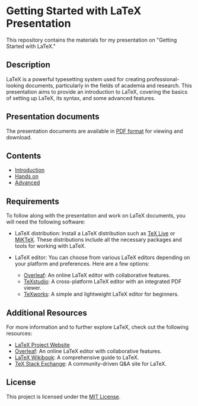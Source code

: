 # Getting Started with LaTeX Presentation

This repository contains the materials for my presentation on "Getting Started with LaTeX."

## Description

LaTeX is a powerful typesetting system used for creating professional-looking documents, particularly in the fields of academia and research. This presentation aims to provide an introduction to LaTeX, covering the basics of setting up LaTeX, its syntax, and some advanced features.

## Presentation documents

The presentation documents are available in [PDF format](src/introduction-to-latex.pdf) for viewing and download.

## Contents

- [Introduction](src/introduction-to-latex.pdf)
- [Hands on](src/hands-on.pdf)
- [Advanced](src/others.pdf)

## Requirements

To follow along with the presentation and work on LaTeX documents, you will need the following software:

- LaTeX distribution: Install a LaTeX distribution such as [TeX Live](https://www.tug.org/texlive/) or [MiKTeX](https://miktex.org/). These distributions include all the necessary packages and tools for working with LaTeX.

- LaTeX editor: You can choose from various LaTeX editors depending on your platform and preferences. Here are a few options:
  - [Overleaf](https://www.overleaf.com/): An online LaTeX editor with collaborative features.
  - [TeXstudio](https://www.texstudio.org/): A cross-platform LaTeX editor with an integrated PDF viewer.
  - [TeXworks](https://www.tug.org/texworks/): A simple and lightweight LaTeX editor for beginners.

## Additional Resources

For more information and to further explore LaTeX, check out the following resources:

- [LaTeX Project Website](https://www.latex-project.org/)
- [Overleaf](https://www.overleaf.com/): An online LaTeX editor with collaborative features.
- [LaTeX Wikibook](https://en.wikibooks.org/wiki/LaTeX): A comprehensive guide to LaTeX.
- [TeX Stack Exchange](https://tex.stackexchange.com/): A community-driven Q&A site for LaTeX.

## License

This project is licensed under the [MIT License](LICENSE).
